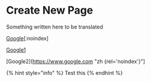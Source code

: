 # Create New Page

Something written here to be translated


[Google](https://www.google.com)[:noindex]

[Google1](https://www.google.com "{rel='noindex'}")

[Google2](https://www.google.com "zh {rel='noindex'}"]

{% hint style="info" %}
Test this&#x20;
{% endhint %}







